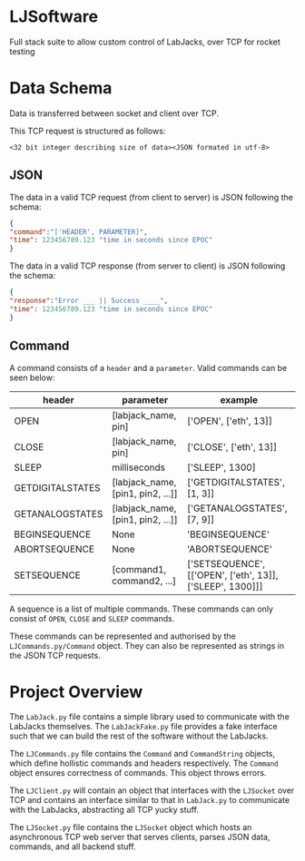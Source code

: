 # LJSoftware

Full stack suite to allow custom control of LabJacks, over TCP for rocket testing

# Data Schema

Data is transferred between socket and client over TCP.

This TCP request is structured as follows:

`<32 bit integer describing size of data><JSON formated in utf-8>`

## JSON

The data in a valid TCP request (from client to server) is JSON following the schema:
```json
{
"command":"['HEADER', PARAMETER]",
"time": 123456789.123 "time in seconds since EPOC"
}
```

The data in a valid TCP response (from server to client) is JSON following the schema:
```json
{
"response":"Error ___ || Success ____",
"time": 123456789.123 "time in seconds since EPOC"
}
```


## Command

A command consists of a `header` and a `parameter`. Valid commands can be seen below:


| header | parameter | example |
| - | - | - |
| OPEN | [labjack_name, pin] | ['OPEN', ['eth', 13]] |
| CLOSE | [labjack_name, pin] | ['CLOSE', ['eth', 13]] |
| SLEEP | milliseconds | ['SLEEP', 1300] |
| GETDIGITALSTATES | [labjack_name, [pin1, pin2, ...]] | ['GETDIGITALSTATES', [1, 3]] |
| GETANALOGSTATES | [labjack_name, [pin1, pin2, ...]] | ['GETANALOGSTATES', [7, 9]] |
| BEGINSEQUENCE | None | 'BEGINSEQUENCE' |
| ABORTSEQUENCE | None | 'ABORTSEQUENCE' |
| SETSEQUENCE | [command1, command2, ...] | \['SETSEQUENCE', [['OPEN', ['eth', 13]], ['SLEEP', 1300]]] |

A sequence is a list of multiple commands. These commands can only consist of `OPEN`, `CLOSE` and `SLEEP` commands.

These commands can be represented and authorised by the `LJCommands.py/Command` object. They can also be represented as strings in the JSON TCP requests.

# Project Overview

The `LabJack.py` file contains a simple library used to communicate with the LabJacks themselves. The `LabJackFake.py` file provides a fake interface such that we can build the rest of the software without the LabJacks.


The `LJCommands.py` file contains the `Command` and `CommandString` objects, which define hollistic commands and headers respectively. The `Command` object ensures correctness of commands. This object throws errors.


The `LJClient.py` will contain an object that interfaces with the `LJSocket` over TCP and contains an interface similar to that in `LabJack.py` to communicate with the LabJacks, abstracting all TCP yucky stuff.


The `LJSocket.py` file contains the `LJSocket` object which hosts an asynchronous TCP web server that serves clients, parses JSON data, commands, and all backend stuff.
